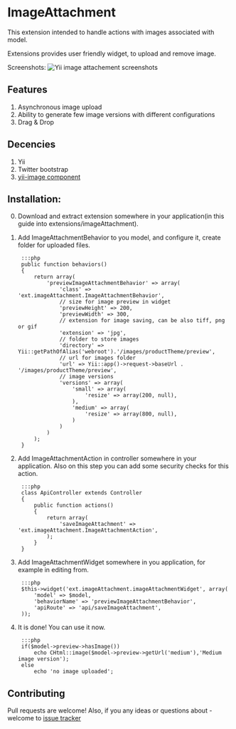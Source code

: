 # ImageAttachment

This extension intended to handle actions with images associated with model.

Extensions provides user friendly widget, to upload and remove image.

Screenshots:
![Yii image attachement screenshots](http://zxbodya.cc.ua/scrup/4l/wicvwwi7c4cgw.png)

## Features

1. Asynchronous image upload
2. Ability to generate few image versions with different configurations
3. Drag & Drop

## Decencies

1. Yii
2. Twitter bootstrap
3. [yii-image component](https://bitbucket.org/z_bodya/yii-image)

## Installation:

0. Download and extract extension somewhere in your application(in this guide into extensions/imageAttachment).
1. Add ImageAttachmentBehavior to you model, and configure it, create folder for uploaded files.

        :::php
        public function behaviors()
        {
            return array(
                'previewImageAttachmentBehavior' => array(
                    'class' => 'ext.imageAttachment.ImageAttachmentBehavior',
                    // size for image preview in widget
                    'previewHeight' => 200,
                    'previewWidth' => 300,
                    // extension for image saving, can be also tiff, png or gif
                    'extension' => 'jpg',
                    // folder to store images
                    'directory' => Yii::getPathOfAlias('webroot').'/images/productTheme/preview',
                    // url for images folder
                    'url' => Yii::app()->request->baseUrl . '/images/productTheme/preview',
                    // image versions
                    'versions' => array(
                        'small' => array(
                            'resize' => array(200, null),
                        ),
                        'medium' => array(
                            'resize' => array(800, null),
                        )
                    )
                )
            );
        }

2. Add ImageAttachmentAction in controller somewhere in your application. Also on this step you can add some security checks for this action.

        :::php
        class ApiController extends Controller
        {
            public function actions()
            {
                return array(
                    'saveImageAttachment' => 'ext.imageAttachment.ImageAttachmentAction',
                );
            }
        }
        
3. Add ImageAttachmentWidget somewhere in you application, for example in editing from.

        :::php
        $this->widget('ext.imageAttachment.imageAttachmentWidget', array(
            'model' => $model,
            'behaviorName' => 'previewImageAttachmentBehavior',
            'apiRoute' => 'api/saveImageAttachment',
        ));
        
4. It is done! You can use it now.

        :::php
        if($model->preview->hasImage())
            echo CHtml::image($model->preview->getUrl('medium'),'Medium image version');
        else
            echo 'no image uploaded';

## Contributing

Pull requests are welcome!
Also, if you any ideas or questions about - welcome to [issue tracker](https://bitbucket.org/z_bodya/yii-image-attachment/issues)